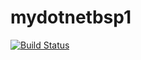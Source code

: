 # mydotnetbsp1

[![Build Status](https://secure.travis-ci.org/robisys/mydotnetbsp1.svg?branch=master)](https://travis-ci.org/robisys/mydotnetbsp1)

